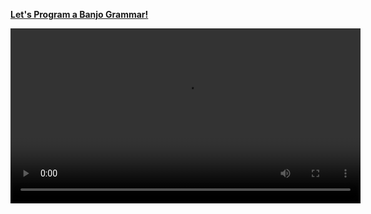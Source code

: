 [**Let's Program a Banjo Grammar!**](http://nbviewer.jupyter.org/github/rrherr/banjo-grammar/blob/master/banjo-grammar.ipynb)

<video controls width="560" src="banjo-grammar-example-animation.mp4" />
